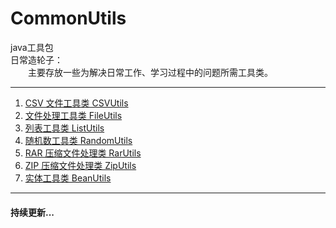 # CommonUtils
java工具包<br />
日常造轮子：<br />
　　主要存放一些为解决日常工作、学习过程中的问题所需工具类。<br />

----------
 1. [CSV 文件工具类 CSVUtils](https://github.com/zhaohaihao/CommonUtils/blob/master/src/main/java/com/bigsea/csv/CSVUtils.java)
 2. [文件处理工具类 FileUtils](https://github.com/zhaohaihao/CommonUtils/blob/master/src/main/java/com/bigsea/file/FileUtils.java)
 3. [列表工具类 ListUtils](https://github.com/zhaohaihao/CommonUtils/blob/master/src/main/java/com/bigsea/list/ListUtils.java)
 4. [随机数工具类 RandomUtils](https://github.com/zhaohaihao/CommonUtils/blob/master/src/main/java/com/bigsea/random/RandomUtils.java)
 5. [RAR 压缩文件处理类 RarUtils](https://github.com/zhaohaihao/CommonUtils/blob/master/src/main/java/com/bigsea/rar/RarUtils.java)
 6. [ZIP 压缩文件处理类 ZipUtils](https://github.com/zhaohaihao/CommonUtils/blob/master/src/main/java/com/bigsea/zip/ZipUtils.java)
 7. [实体工具类 BeanUtils](https://github.com/zhaohaihao/CommonUtils/blob/master/src/main/java/com/bigsea/bean/BeanUtils.java)

----------
#### 持续更新...